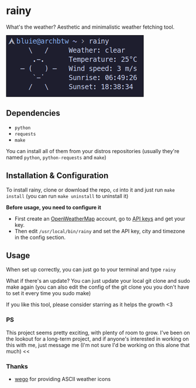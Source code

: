 # rainy
What's the weather? Aesthetic and minimalistic weather fetching tool.

<img src="assets/preview.png">

## Dependencies
* ```python```
* ```requests```
* ```make```

You can install all of them from your distros repositories (usually they're named ```python```, ```python-requests``` and ```make```)

## Installation & Configuration
To install rainy, clone or download the repo, ```cd``` into it and just run ```make install``` (you can run ```make uninstall``` to uninstall it)

**Before usage, you need to configure it**

* First create an [OpenWeatherMap](https://home.openweathermap.org/users/sign_up) account, go to [API keys](https://home.openweathermap.org/api_keys) and get your key.
* Then edit ```/usr/local/bin/rainy``` and set the API key, city and timezone in the config section.

## Usage
When set up correctly, you can just go to your terminal and type ```rainy```

What if there's an update? You can just update your local git clone and sudo make again (you can also edit the config of the git clone you you don't have to set it every time you sudo make)

If you like this tool, please consider starring as it helps the growth <3

### PS
This project seems pretty exciting, with plenty of room to grow. I've been on the lookout for a long-term project, and if anyone's interested in working on this with me, just message me (I'm not sure I'd be working on this alone that much) <<

### Thanks
* [wego](https://github.com/schachmat/wego) for providing ASCII weather icons